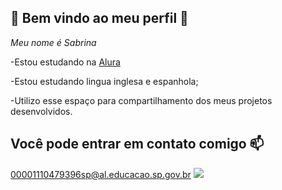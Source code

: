 ## 🦋 Bem vindo ao meu perfil 🦋

*Meu nome é Sabrina*

-Estou estudando na [Alura](https://www.alura.com.br)

-Estou estudando lingua inglesa e espanhola;

-Utilizo esse espaço para compartilhamento dos meus projetos desenvolvidos.

## Você pode entrar em contato comigo 📫

00001110479396sp@al.educacao.sp.gov.br
![](https://media1.tenor.com/m/hIBNUlJnTW4AAAAC/spongebob-squidward.gif)






